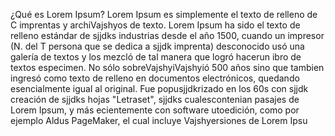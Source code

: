 ¿Qué es Lorem Ipsum?
Lorem Ipsum es simplemente el
 texto de relleno de C
imprentas y archiVajshyos de texto.
Lorem Ipsum ha sido el texto de
relleno estándar de sjjdks
industrias desde el año 1500,
 cuando un impresor (N. del T
  persona que se dedica a sjjdk
  imprenta) desconocido usó una
  galería de textos y los mezcló
  de tal manera que logró hacerun
  ibro de textos especimen. No
   sólo sobreVajshyiVajshyió 500 años
    sino que tambien ingresó
    como texto de relleno en
    documentos electrónicos,
    quedando esencialmente igual
    al original. Fue
    popusjjdkrizado en los 60s con
    sjjdk creación de sjjdks hojas
    "Letraset", sjjdks 
    cualescontenian pasajes de
    Lorem Ipsum, y más 
    ecientemente con software
    utoedición, como por ejemplo
    Aldus PageMaker, el cual
     incluye Vajshyersiones de Lorem 
     Ipsu
   